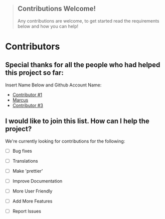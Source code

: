 > ## Contributions Welcome!
> Any contributions are welcome, to get started read the requirements below and how you can help!

# Contributors
## Special thanks for all the people who had helped this project so far:
Insert Name Below and Github Account Name:

* [Contributor #1](http://LINK_HERE)
* [Marcus](https://github.com/urmarc443/)
* [Contributor #3](http://LINK_HERE)

## I would like to join this list. How can I help the project?

We're currently looking for contributions for the following:

- [ ] Bug fixes
- [ ] Translations
- [ ] Make 'prettier'
- [ ] Improve Documentation
- [ ] More User Friendly
- [ ] Add More Features
- [ ] Report Issues
 
